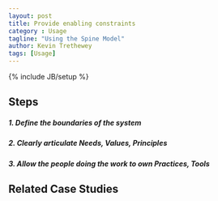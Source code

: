 ```yaml
---
layout: post
title: Provide enabling constraints
category : Usage
tagline: "Using the Spine Model"
author: Kevin Trethewey
tags: [Usage]
---
```

{% include JB/setup %}

## Steps

##### 1. Define the boundaries of the system

##### 2. Clearly articulate Needs, Values, Principles

##### 3. Allow the people doing the work to own Practices, Tools

## Related Case Studies 
